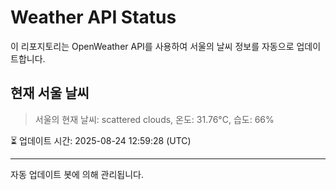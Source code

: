 
# Weather API Status

이 리포지토리는 OpenWeather API를 사용하여 서울의 날씨 정보를 자동으로 업데이트합니다.

## 현재 서울 날씨
> 서울의 현재 날씨: scattered clouds, 온도: 31.76°C, 습도: 66%

⏳ 업데이트 시간: 2025-08-24 12:59:28 (UTC)

---
자동 업데이트 봇에 의해 관리됩니다.
